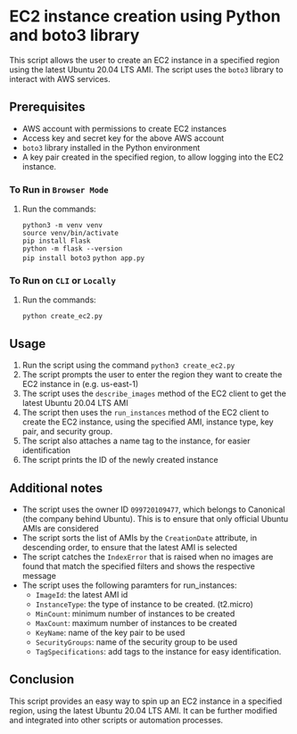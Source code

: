 # EC2 instance creation using Python and boto3 library
This script allows the user to create an EC2 instance in a specified region using the latest Ubuntu 20.04 LTS AMI. The script uses the `boto3` library to interact with AWS services.

## Prerequisites
- AWS account with permissions to create EC2 instances
- Access key and secret key for the above AWS account
- `boto3` library installed in the Python environment
- A key pair created in the specified region, to allow logging into the EC2 instance.

### To Run in `Browser Mode`
1.  Run the commands:

    `python3 -m venv venv` <br />
    `source venv/bin/activate` <br />
    `pip install Flask` <br />
    `python -m flask --version` <br />
    `pip install boto3`
    `python app.py`

### To Run on `CLI` or `Locally`
1. Run the commands:

    `python create_ec2.py`

## Usage
1. Run the script using the command `python3 create_ec2.py`
2. The script prompts the user to enter the region they want to create the EC2 instance in (e.g. us-east-1)
3. The script uses the `describe_images` method of the EC2 client to get the latest Ubuntu 20.04 LTS AMI
4. The script then uses the `run_instances` method of the EC2 client to create the EC2 instance, using the specified AMI, instance type, key pair, and security group.
5. The script also attaches a name tag to the instance, for easier identification
6. The script prints the ID of the newly created instance

## Additional notes
- The script uses the owner ID `099720109477`, which belongs to Canonical (the company behind Ubuntu). This is to ensure that only official Ubuntu AMIs are considered
- The script sorts the list of AMIs by the `CreationDate` attribute, in descending order, to ensure that the latest AMI is selected
- The script catches the `IndexError` that is raised when no images are found that match the specified filters and shows the respective message
- The script uses the following paramters for run_instances:
    - `ImageId`: the latest AMI id
    - `InstanceType`: the type of instance to be created. (t2.micro)
    - `MinCount`: minimum number of instances to be created
    - `MaxCount`: maximum number of instances to be created
    - `KeyName`: name of the key pair to be used
    - `SecurityGroups`: name of the security group to be used
    - `TagSpecifications`: add tags to the instance for easy identification.

## Conclusion
This script provides an easy way to spin up an EC2 instance in a specified region, using the latest Ubuntu 20.04 LTS AMI. It can be further modified and integrated into other scripts or automation processes.